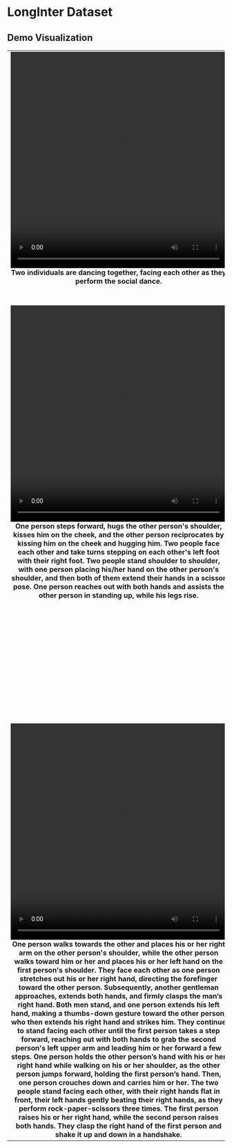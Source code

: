 # LongInter Dataset

## Demo Visualization

<table>
  <tr>
    <td width="500" align="center" valign="top">
      <video src="https://github.com/user-attachments/assets/b84df92e-ed92-4d17-82ae-1184c1aaefb8" width="500" height="500" controls></video><br>
      <b>Two individuals are dancing together, facing each other as they perform the social dance.</b>
    </td>
    <td width="500" align="center" valign="top">
      <video src="https://github.com/user-attachments/assets/4c70ea3d-69ec-4cee-934f-fb66583f8569" width="500" height="500" controls></video><br>
      <b>Two people are dancing together in a ballroom, practicing their dance moves as they enjoy the rhythm of the music.</b>
    </td>
        <td width="500" align="center" valign="top">
      <video src="https://github.com/user-attachments/assets/e1f147ba-e4ee-401a-aed5-50575085451e" width="500" height="500" controls></video><br>
      <b>Two people are dancing together, performing a lively dance as one person learns the dance moves of the other. The two individuals are rehearsing Latin dance moves in unison.</b>
    </td>
    <td width="500" align="center" valign="top">
      <video src="https://github.com/user-attachments/assets/e18feda1-b400-4181-8295-f814f85e4258" width="500" height="500" controls></video><br>
      <b>Both of them kick with their left legs simultaneously and lift their right legs to kick one another. They then move forward and kick each other's legs, engaging in a kicking collision using their left legs.</b>
    </td>
  </tr>


  <tr>
    <td width="500" align="center" valign="top">
      <video src="https://github.com/user-attachments/assets/6c09fc6f-1fc0-4838-bf44-a71a8177e28c" width="500" height="500" controls></video><br>
      <b>One person steps forward, hugs the other person's shoulder, kisses him on the cheek, and the other person reciprocates by kissing him on the cheek and hugging him. Two people face each other and take turns stepping on each other's left foot with their right foot. Two people stand shoulder to shoulder, with one person placing his/her hand on the other person's shoulder, and then both of them extend their hands in a scissor pose. One person reaches out with both hands and assists the other person in standing up, while his legs rise.</b>
    </td>
    <td width="500" align="center" valign="top">
      <video src="https://github.com/user-attachments/assets/a5957665-9cef-4b1d-a7be-c8707d34c798" width="500" height="500" controls></video><br>
      <b>One person steps forward, hugs the other person's shoulder, kisses him on the cheek, and the other person reciprocates by kissing him on the cheek and hugging him. Then, one person walks closer to the other, who pushes him away with their right hand before stepping back. The first person sits, while the second person stands on his or her left side and uses both hands to massage his or her left shoulder. As one person sits still, they extend their left hand to hold the right hand of the standing person, who simultaneously bends his or her knees and lowers his or her body.</b>
    </td>
  <td width="500" align="center" valign="top">
      <video src="https://github.com/user-attachments/assets/70f87045-52e2-4a98-8751-ab01ff63bde0" width="500" height="500" controls></video><br>
      <b>Two people stand face to face, with one person extending his or her hands and moving closer to cover the other person's mouth with his or her palms. The other person retreats a step. They then stand facing each other again, and the first person stretches out his or her right hand to touch the second person's head while the second person stands still. Next, they stand side by side, with one person holding the other's left arm with both hands and pulling him or her back, causing the other person to take a few steps while being pulled. Back in front of each other, the first person forcefully slaps the second person's face with his or her left and right hands, causing the second person to twist his or her body from side to side. Standing facing each other once more, one person extends his or her right hand and pulls the other person's right hand, pulling him or her forward. They then stand facing each other again, and the first person extends his or her left hand to pat the right cheek of the second person. Once more standing side by side, one person extends both hands to touch the shoulders of the other person as he or she walks forward slowly together. They stand facing each other again, with the first person placing his or her hands on the left ear of the second person and whispering. Finally, the second person extends his or her right hand above his or her head.</b>
    </td>
    <td width="500" align="center" valign="top">
      <video src="https://github.com/user-attachments/assets/cfcc7989-c5e9-47d0-b7db-ea809f0d003c" width="500" height="500" controls></video><br>
      <b>Two people stand face to face, with the first person extending his/her hands to grab the second person's right hand, pulling him/her towards the front. They continue to face each other as one person extends his/her right hand to grasp the left hand of the other and pulls him/her closer. Walking side by side, one person raises his/her right hand to grab the other person's left arm, moving forward together. Again, they stand facing each other, and the first person leans towards the second person, who also leans towards him/her. Standing face to face once more, one person extends his/her right foot and kicks the left shin of the other person, causing him/her to move sideways twice. Finally, with both still facing each other, the first person raises his/her right hand to lightly slap the right cheek of the second person.</b>
    </td>
  </tr>


  <tr>
    <td width="500" align="center" valign="top">
      <video src="https://github.com/user-attachments/assets/48f5b40c-ff2b-4f16-8ed5-2e222fce63a2" width="500" height="500" controls></video><br>
      <b>One person walks towards the other and places his or her right arm on the other person's shoulder, while the other person walks toward him or her and places his or her left hand on the first person's shoulder. They face each other as one person stretches out his or her right hand, directing the forefinger toward the other person. Subsequently, another gentleman approaches, extends both hands, and firmly clasps the man’s right hand. Both men stand, and one person extends his left hand, making a thumbs-down gesture toward the other person, who then extends his right hand and strikes him. They continue to stand facing each other until the first person takes a step forward, reaching out with both hands to grab the second person's left upper arm and leading him or her forward a few steps. One person holds the other person’s hand with his or her right hand while walking on his or her shoulder, as the other person jumps forward, holding the first person’s hand. Then, one person crouches down and carries him or her. The two people stand facing each other, with their right hands flat in front, their left hands gently beating their right hands, as they perform rock-paper-scissors three times. The first person raises his or her right hand, while the second person raises both hands. They clasp the right hand of the first person and shake it up and down in a handshake.</b>
    </td>
    <td width="500" align="center" valign="top">
      <video src="https://github.com/user-attachments/assets/0b7ce1b5-687c-4c69-92fd-aa20ccdd51ce" width="500" height="500" controls></video><br>
      <b>The two people almost bump into each other, and one person raises his hands to his chest and walks aside. One person covers the other person's right ear with both hands and whispers, while the other person covers his or her mouth with both hands. They then face each other, sit down, and twist their wrists with their right hands. Standing side by side and facing opposite directions, they wrap their right arms around each other's right arms and start spinning around, dancing together. Finally, they stand face to face, holding onto each other's arms and swaying back and forth, dancing.</b>
    </td>
    <td width="500" align="center" valign="top">
      <video src="https://github.com/user-attachments/assets/49523825-31f6-4aeb-8b11-d3607858fa58" width="500" height="500" controls></video><br>
      <b>Two people are standing, and one person rotates the other and kicks him on his left leg with their right leg. The first person sitting there extends his left hand, while the second person puts their right hand around the first person's left arm. They then stand up and walk forward together, facing each other with their right hands, swinging their hands from back to front and punching from bottom to top. They play three games of rock, paper, scissors. One person grabs his right arm with both hands and pulls, turning him to the right. The two people extend both hands to shake, and one person pulls the other person. The first person softly pats the upper left part of the second person's back from behind with his/her right hand. The standing person touches the head of the sitting person with his/her right hand, and the other person raises both hands.</b>
    </td>
    <td width="500" align="center" valign="top">
      <video src="https://github.com/user-attachments/assets/d46e494e-7a39-4cc7-a0eb-1d87ea9d3136" width="500" height="500" controls></video><br>
      <b>The first person stands in front of the second person, facing him, and gently kicks the second person's right calf with their right foot. Both people stand facing each other, communicating, as the first person occasionally waves his/her left hand up and down, while the second person waves his/her right hand in the same manner. An individual grasps the left hand of the other person, tugs him/her toward the front, and then the other individual proceeds to advance a few steps. One person stands to the left of the other, tiptoeing and raising both hands while whispering something to them. One person stretches out his/her hands to cover the other person's mouth, while simultaneously, the other person stretches out his/her right hand to cover the first person's mouth. The first person then leans back. One person slaps the other, but he/she does not react. Two people stand side by side, with the first person's right arm intertwined with the second person's left arm, and they walk forward together. One person walks to the left rear of the other person, who is sitting in a seat, and pats the right side of his/her back using his/her right hand. Two people stand side by side again, and one person embraces the other person's shoulder with his/her left hand and pats his/her cheek with the right hand, while the other person embraces this person's waist with his/her right hand.</b>
    </td>
  </tr>
</table>























